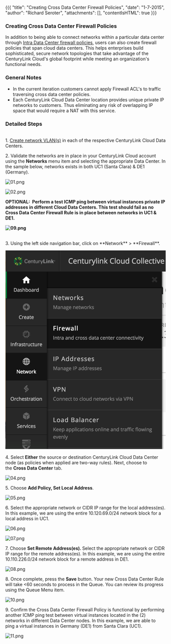 {{{
  "title": "Creating Cross Data Center Firewall Policies",
  "date": "1-7-2015",
  "author": "Richard Seroter",
  "attachments": [],
  "contentIsHTML": true
}}}

<h3>Creating Cross Data Center Firewall Policies</h3>
<p>In addition to being able to connect networks within a particular data center through&nbsp;<a href="connecting-data-center-networks-through-firewall-policies.md">Intra Data Center firewall policies</a>,
  users can also create firewall policies that span cloud data centers. This helps enterprises build sophisticated, secure network topologies that take advantage of the CenturyLink Cloud's global footprint while meeting an organization's functional needs.</p>
<h3>General Notes</h3>
<ul>
  <li>In the current iteration customers cannot apply Firewall ACL's to traffic traversing cross data center policies.</li>
  <li>Each CenturyLink Cloud Data Center location provides unique private IP networks to customers. Thus eliminating any risk of overlapping IP space that would require a NAT with this service.</li>
</ul>
<h3><strong>Detailed Steps</strong></h3>
<p><strong><br /></strong>1. <a href="https://t3n.zendesk.com/entries/21806469-Creating-and-Deleting-VLANs">Create network VLAN(s)</a>&nbsp;in each of the respective CenturyLink Cloud Data Centers.</p>
<p>2. Validate the networks are in place in your CenturyLink Cloud account using the&nbsp;<strong>Networks&nbsp;</strong>menu item and selecting the appropriate Data Center. In the sample below, networks exists in both UC1 (Santa Clara) &amp;
  DE1 (Germany). </p>
<p><img src="https://t3n.zendesk.com/attachments/token/GyMTPFj5yNAuMs8gwXVUKExEZ/?name=01.png" alt="01.png" />
</p>
<p><img src="https://t3n.zendesk.com/attachments/token/SMHQWeIGnCKI1DxPqO05vmMM1/?name=02.png" alt="02.png" />
</p>
<p><strong>OPTIONAL: &nbsp;Perform a test ICMP ping between virtual instances private IP addresses in different Cloud Data Centers. This test should fail as no Cross Data Center Firewall Rule is in place between networks in UC1 &amp; DE1.</strong>
</p>
<p><strong><img src="https://t3n.zendesk.com/attachments/token/7xDTkGLoXpfTOtPRF5DLFhOye/?name=09.png" alt="09.png" /></strong>
</p>
<p><strong><br /></strong>3. Using the left side navigation bar, click on **Network** > **Firewall**.

  ![Navigate to Firewall](../images/firewall.png)
<p>4. Select&nbsp;<strong>Either</strong>&nbsp;the source or destination CenturyLink Cloud Data Center node (as policies when applied are two-way rules). Next, choose to the&nbsp;<strong>Cross Data Center</strong>&nbsp;tab.</p>
<p><img src="https://t3n.zendesk.com/attachments/token/tGm0I9fmyLqfoSryqlOZ3ec6J/?name=04.png" alt="04.png" />
</p>
<p>5. Choose&nbsp;<strong>Add Policy, Set Local Address</strong>.</p>
<p><img src="https://t3n.zendesk.com/attachments/token/ZosfcyVHiBisY80dKQvzcvX6F/?name=05.png" alt="05.png" />
</p>
<p>6. Select the appropriate network or CIDR IP range for the local address(es). In this example, we are using the entire 10.120.69.0/24 network block for a local address in UC1.</p>
<p><img src="https://t3n.zendesk.com/attachments/token/gwgsREn2menIBpXzip0eEN150/?name=06.png" alt="06.png" />
</p>
<p><img src="https://t3n.zendesk.com/attachments/token/anfgznJYPCTz1bawmJIkwebMJ/?name=07.png" alt="07.png" />
</p>
<p>7. Choose&nbsp;<strong>Set Remote Address(es). </strong>Select the appropriate network or CIDR IP range for the remote address(es). In this example, we are using the entire 10.110.226.0/24 network block for a remote address in DE1.</p>
<p><img src="https://t3n.zendesk.com/attachments/token/OegJVdmynpVnbllAXveAinPOq/?name=08.png" alt="08.png" />
</p>
<p>8. Once complete, press the&nbsp;<strong>Save</strong>&nbsp;button. Your new Cross Data Center Rule will take &lt;60 seconds to process in the Queue. You can review its progress using the Queue Menu item. </p>
<p><img src="https://t3n.zendesk.com/attachments/token/haES1hGoEFg4Zt8RznoVleB5x/?name=10.png" alt="10.png" />
</p>
<p>9. Confirm the Cross Data Center Firewall Policy is functional by performing another ICMP ping test between virtual instances located in the (2) networks in different Data Center nodes. In this example, we are able to ping a virtual instances
  in Germany (DE1) from Santa Clara (UC1). </p>
<p><img src="https://t3n.zendesk.com/attachments/token/AzjfOwBAWjigeEC82VMxAAPpU/?name=11.png" alt="11.png" />
</p>
